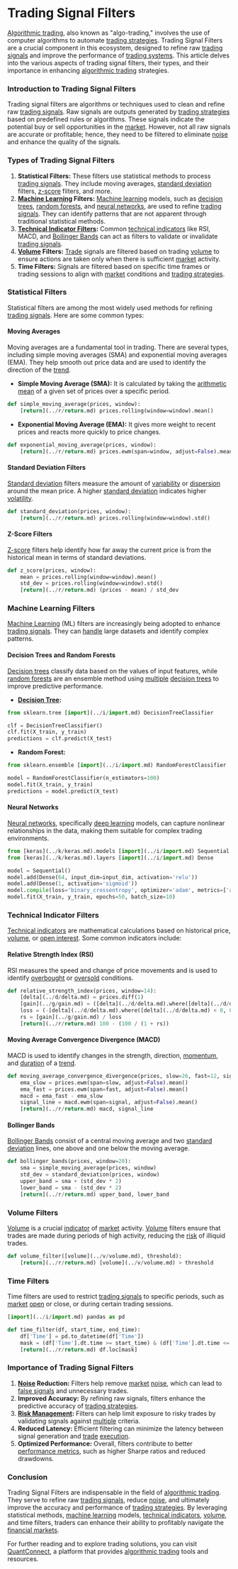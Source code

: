 # Trading Signal Filters

[Algorithmic trading](../a/algorithmic_trading.md), also known as "algo-trading," involves the use of computer algorithms to automate [trading strategies](../t/trading_strategies.md). Trading Signal Filters are a crucial component in this ecosystem, designed to refine raw [trading signals](../t/trading_signals.md) and improve the performance of [trading systems](../t/trading_systems.md). This article delves into the various aspects of trading signal filters, their types, and their importance in enhancing [algorithmic trading](../a/algorithmic_trading.md) strategies.

### Introduction to Trading Signal Filters

Trading signal filters are algorithms or techniques used to clean and refine raw [trading signals](../t/trading_signals.md). Raw signals are outputs generated by [trading strategies](../t/trading_strategies.md) based on predefined rules or algorithms. These signals indicate the potential buy or sell opportunities in the [market](../m/market.md). However, not all raw signals are accurate or profitable; hence, they need to be filtered to eliminate [noise](../n/noise.md) and enhance the quality of the signals.

### Types of Trading Signal Filters

1. **Statistical Filters:** These filters use statistical methods to process [trading signals](../t/trading_signals.md). They include moving averages, [standard deviation](../s/standard_deviation.md) filters, [z-score](../z/z-score.md) filters, and more.
2. **[Machine Learning](../m/machine_learning.md) Filters:** [Machine learning](../m/machine_learning.md) models, such as [decision trees](../d/decision_trees.md), [random forests](../r/random_forests_in_trading.md), and [neural networks](../n/neural_networks_in_trading.md), are used to refine [trading signals](../t/trading_signals.md). They can identify patterns that are not apparent through traditional statistical methods.
3. **[Technical Indicator Filters](../t/technical_indicator_filters.md):** Common [technical indicators](../t/technical_indicators.md) like RSI, MACD, and [Bollinger Bands](../b/bollinger_bands.md) can act as filters to validate or invalidate [trading signals](../t/trading_signals.md).
4. **[Volume](../v/volume.md) Filters:** [Trade](../t/trade.md) signals are filtered based on trading [volume](../v/volume.md) to ensure actions are taken only when there is sufficient [market](../m/market.md) activity.
5. **Time Filters:** Signals are filtered based on specific time frames or trading sessions to align with [market](../m/market.md) conditions and [trading strategies](../t/trading_strategies.md).

### Statistical Filters

Statistical filters are among the most widely used methods for refining [trading signals](../t/trading_signals.md). Here are some common types:

#### Moving Averages

Moving averages are a fundamental tool in trading. There are several types, including simple moving averages (SMA) and exponential moving averages (EMA). They help smooth out price data and are used to identify the direction of the [trend](../t/trend.md).

- **Simple Moving Average (SMA):** It is calculated by taking the [arithmetic mean](../a/arithmetic_mean.md) of a given set of prices over a specific period.

```python
def simple_moving_average(prices, window):
    [return](../r/return.md) prices.rolling(window=window).mean()
```

- **Exponential Moving Average (EMA):** It gives more weight to recent prices and reacts more quickly to price changes.

```python
def exponential_moving_average(prices, window):
    [return](../r/return.md) prices.ewm(span=window, adjust=False).mean()
```

#### Standard Deviation Filters

[Standard deviation](../s/standard_deviation.md) filters measure the amount of [variability](../v/variability.md) or [dispersion](../d/dispersion.md) around the mean price. A higher [standard deviation](../s/standard_deviation.md) indicates higher [volatility](../v/volatility.md).

```python
def standard_deviation(prices, window):
    [return](../r/return.md) prices.rolling(window=window).std()
```

#### Z-Score Filters

[Z-score](../z/z-score.md) filters help identify how far away the current price is from the historical mean in terms of standard deviations.

```python
def z_score(prices, window):
    mean = prices.rolling(window=window).mean()
    std_dev = prices.rolling(window=window).std()
    [return](../r/return.md) (prices - mean) / std_dev
```

### Machine Learning Filters

[Machine Learning](../m/machine_learning.md) (ML) filters are increasingly being adopted to enhance [trading signals](../t/trading_signals.md). They can [handle](../h/handle.md) large datasets and identify complex patterns. 

#### Decision Trees and Random Forests

[Decision trees](../d/decision_trees.md) classify data based on the values of input features, while [random forests](../r/random_forests_in_trading.md) are an ensemble method using [multiple](../m/multiple.md) [decision trees](../d/decision_trees.md) to improve predictive performance.

- **[Decision Tree](../d/decision_tree.md):**
```python
from sklearn.tree [import](../i/import.md) DecisionTreeClassifier

clf = DecisionTreeClassifier()
clf.fit(X_train, y_train)
predictions = clf.predict(X_test)
```

- **Random Forest:**
```python
from sklearn.ensemble [import](../i/import.md) RandomForestClassifier

model = RandomForestClassifier(n_estimators=100)
model.fit(X_train, y_train)
predictions = model.predict(X_test)
```

#### Neural Networks

[Neural networks](../n/neural_networks_in_trading.md), specifically [deep learning](../d/deep_learning.md) models, can capture nonlinear relationships in the data, making them suitable for complex trading environments.

```python
from [keras](../k/keras.md).models [import](../i/import.md) Sequential
from [keras](../k/keras.md).layers [import](../i/import.md) Dense

model = Sequential()
model.add(Dense(64, input_dim=input_dim, activation='relu'))
model.add(Dense(1, activation='sigmoid'))
model.compile(loss='binary_crossentropy', optimizer='adam', metrics=['accuracy'])
model.fit(X_train, y_train, epochs=50, batch_size=10)
```

### Technical Indicator Filters

[Technical indicators](../t/technical_indicators.md) are mathematical calculations based on historical price, [volume](../v/volume.md), or [open interest](../o/open_interest.md). Some common indicators include:

#### Relative Strength Index (RSI)

RSI measures the speed and change of price movements and is used to identify [overbought](../o/overbought.md) or [oversold](../o/oversold.md) conditions.

```python
def relative_strength_index(prices, window=14):
    [delta](../d/delta.md) = prices.diff(1)
    [gain](../g/gain.md) = ([delta](../d/delta.md).where([delta](../d/delta.md) > 0, 0)).rolling(window=window).mean()
    loss = (-[delta](../d/delta.md).where([delta](../d/delta.md) < 0, 0)).rolling(window=window).mean()
    rs = [gain](../g/gain.md) / loss
    [return](../r/return.md) 100 - (100 / (1 + rs))
```

#### Moving Average Convergence Divergence (MACD)

MACD is used to identify changes in the strength, direction, [momentum](../m/momentum.md), and [duration](../d/duration.md) of a [trend](../t/trend.md).

```python
def moving_average_convergence_divergence(prices, slow=26, fast=12, signal=9):
    ema_slow = prices.ewm(span=slow, adjust=False).mean()
    ema_fast = prices.ewm(span=fast, adjust=False).mean()
    macd = ema_fast - ema_slow
    signal_line = macd.ewm(span=signal, adjust=False).mean()
    [return](../r/return.md) macd, signal_line
```

#### Bollinger Bands

[Bollinger Bands](../b/bollinger_bands.md) consist of a central moving average and two [standard deviation](../s/standard_deviation.md) lines, one above and one below the moving average.

```python
def bollinger_bands(prices, window=20):
    sma = simple_moving_average(prices, window)
    std_dev = standard_deviation(prices, window)
    upper_band = sma + (std_dev * 2)
    lower_band = sma - (std_dev * 2)
    [return](../r/return.md) upper_band, lower_band
```

### Volume Filters

[Volume](../v/volume.md) is a crucial [indicator](../i/indicator.md) of [market](../m/market.md) activity. [Volume](../v/volume.md) filters ensure that trades are made during periods of high activity, reducing the [risk](../r/risk.md) of illiquid trades.

```python
def volume_filter([volume](../v/volume.md), threshold):
    [return](../r/return.md) [volume](../v/volume.md) > threshold
```

### Time Filters

Time filters are used to restrict [trading signals](../t/trading_signals.md) to specific periods, such as [market](../m/market.md) [open](../o/open.md) or close, or during certain trading sessions.

```python
[import](../i/import.md) pandas as pd

def time_filter(df, start_time, end_time):
    df['Time'] = pd.to_datetime(df['Time'])
    mask = (df['Time'].dt.time >= start_time) & (df['Time'].dt.time <= end_time)
    [return](../r/return.md) df.loc[mask]
```

### Importance of Trading Signal Filters

1. **[Noise](../n/noise.md) Reduction:** Filters help remove [market](../m/market.md) [noise](../n/noise.md), which can lead to [false signals](../f/false_signals_in_trading.md) and unnecessary trades.
2. **Improved Accuracy:** By refining raw signals, filters enhance the predictive accuracy of [trading strategies](../t/trading_strategies.md).
3. **[Risk Management](../r/risk_management.md):** Filters can help limit exposure to risky trades by validating signals against [multiple](../m/multiple.md) criteria.
4. **Reduced Latency:** Efficient filtering can minimize the latency between signal generation and [trade](../t/trade.md) [execution](../e/execution.md).
5. **Optimized Performance:** Overall, filters contribute to better [performance metrics](../p/performance_metrics.md), such as higher Sharpe ratios and reduced drawdowns.

### Conclusion

Trading Signal Filters are indispensable in the field of [algorithmic trading](../a/algorithmic_trading.md). They serve to refine raw [trading signals](../t/trading_signals.md), reduce [noise](../n/noise.md), and ultimately improve the accuracy and performance of [trading strategies](../t/trading_strategies.md). By leveraging statistical methods, [machine learning](../m/machine_learning.md) models, [technical indicators](../t/technical_indicators.md), [volume](../v/volume.md), and time filters, traders can enhance their ability to profitably navigate the [financial markets](../f/financial_market.md).

For further reading and to explore trading solutions, you can visit [QuantConnect](https://www.quantconnect.com/), a platform that provides [algorithmic trading](../a/algorithmic_trading.md) tools and resources.

